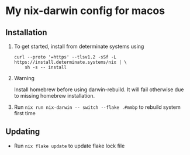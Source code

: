 # My nix-darwin config for macos

## Installation

1. To get started, install from determinate systems using

    ```shell
    curl --proto '=https' --tlsv1.2 -sSf -L https://install.determinate.systems/nix | \
        sh -s -- install
    ```

2.
    > [!WARNING]
    > Install homebrew before using darwin-rebuild. It will fail otherwise due to missing homebrew installation.

3. Run `nix run nix-darwin -- switch --flake .#mmbp` to rebuild system first time

## Updating

- Run `nix flake update` to update flake lock file